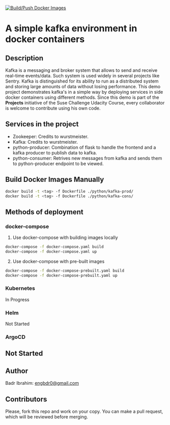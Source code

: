 [![Build/Push Docker Images](https://github.com/Badrmoh/kafka-prod-cons-demo/actions/workflows/docker.yml/badge.svg)](https://github.com/Badrmoh/kafka-prod-cons-demo/actions/workflows/docker.yml)

# A simple kafka environment in docker containers

## Description
Kafka is a messaging and broker system that allows to send and receive real-time events/data. Such system is used widely in several projects like Sentry. Kafka is distinguished for its ability to run as a distributed system and storing large amounts of data without losing performance. This demo project demonstrates kafka's in a simple way by deploying services in side docker containers using different methods. Since this demo is part of the **Projects** initiative of the Suse Challenge Udacity Course, every collaborator is welcome to contribute using his own code.

## Services in the project
- Zookeeper: Credits to wurstmeister.
- Kafka: Credits to wurstmeister.
- python-producer: Combination of flask to handle the frontend and a kafka producer to publish data to kafka.
- python-consumer: Retrives new messages from kafka and sends them to python-producer endpoint to be viewed.

## Build Docker Images Manually
```bash
docker build -t <tag> -f Dockerfile ./python/kafka-prod/
docker build -t <tag> -f Dockerfile ./python/kafka-cons/
```

## Methods of deployment
### docker-compose
1. Use docker-compose with building images locally
```bash
docker-compose -f docker-compose.yaml build
docker-compose -f docker-compose.yaml up
```
2. Use docker-compose with pre-built images
```bash
docker-compose -f docker-compose-prebuilt.yaml build
docker-compose -f docker-compose-prebuilt.yaml up
```
### Kubernetes
In Progress
### Helm
Not Started
### ArgoCD
Not Started
---
## Author
Badr Ibrahim: engbdr0@gmail.com
## Contributors
Please, fork this repo and work on your copy. You can make a pull request, which will be reviewed before merging.
